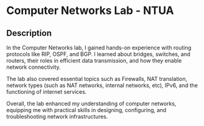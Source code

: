 # Computer Networks Lab - NTUA

## Description

In the Computer Networks lab, I gained hands-on experience with routing protocols like RIP, OSPF, and BGP. I learned about bridges, switches, and routers,
their roles in efficient data transmission, and how they enable network connectivity.

The lab also covered essential topics such as Firewalls, NAT translation, network types (such as NAT networks, internal networks, etc),
IPv6, and the functioning of internet services.

Overall, the lab enhanced my understanding of computer networks, equipping me with practical skills in designing, configuring,
and troubleshooting network infrastructures.
